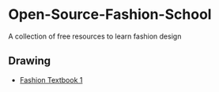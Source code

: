 # Open-Source-Fashion-School
A collection of free resources to learn fashion design
## Drawing
- [Fashion Textbook 1](#(https://e-hentai.org/g/2984342/e38a50ea1b/?p=2))
